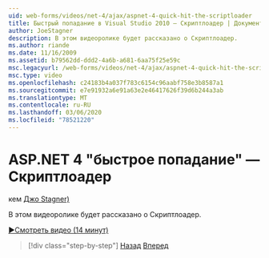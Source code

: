 ```yaml
---
uid: web-forms/videos/net-4/ajax/aspnet-4-quick-hit-the-scriptloader
title: Быстрый попадание в Visual Studio 2010 — Скриптлоадер | Документация Майкрософт
author: JoeStagner
description: В этом видеоролике будет рассказано о Скриптлоадер.
ms.author: riande
ms.date: 11/16/2009
ms.assetid: b79562dd-ddd2-4a6b-a681-6aa75f25e59c
msc.legacyurl: /web-forms/videos/net-4/ajax/aspnet-4-quick-hit-the-scriptloader
msc.type: video
ms.openlocfilehash: c24183b4a037f783c6154c96aabf758e3b8587a1
ms.sourcegitcommit: e7e91932a6e91a63e2e46417626f39d6b244a3ab
ms.translationtype: MT
ms.contentlocale: ru-RU
ms.lasthandoff: 03/06/2020
ms.locfileid: "78521220"
---
```

# <a name="aspnet-4-quick-hit---the-scriptloader"></a>ASP.NET 4 "быстрое попадание" — Скриптлоадер

кем [Джо Stagner)](https://github.com/JoeStagner)

В этом видеоролике будет рассказано о Скриптлоадер.

[&#9654;Смотреть видео (14 минут)](https://channel9.msdn.com/Blogs/ASP-NET-Site-Videos/aspnet-4-quick-hit-the-scriptloader)

> [!div class="step-by-step"]
> [Назад](aspnet-4-quick-hit-imperative-javascript-syntax-for-microsoft-client-side-controls.md)
> [Вперед](aspnet-4-quick-hit-jquery-syntax-for-microsoft-ajax.md)
